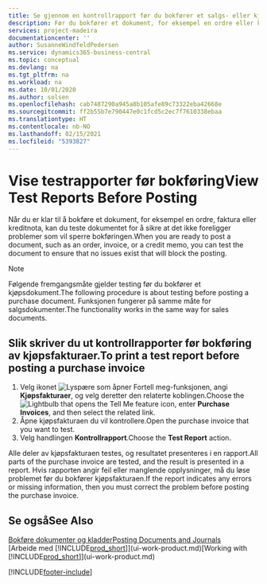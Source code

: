 ```yaml
---
title: Se gjennom en kontrollrapport før du bokfører et salgs- eller kjøpsdokument | Microsoft-dokumentasjon
description: Før du bokfører et dokument, for eksempel en ordre eller kreditnota, kan du teste og gå gjennom det for å se etter feil som kan blokkere bokføringen.
services: project-madeira
documentationcenter: ''
author: SusanneWindfeldPedersen
ms.service: dynamics365-business-central
ms.topic: conceptual
ms.devlang: na
ms.tgt_pltfrm: na
ms.workload: na
ms.date: 10/01/2020
ms.author: solsen
ms.openlocfilehash: cab7487290a945a8b105afe89c73322eba42668e
ms.sourcegitcommit: ff2b55b7e790447e0c1fcd5c2ec7f7610338ebaa
ms.translationtype: HT
ms.contentlocale: nb-NO
ms.lasthandoff: 02/15/2021
ms.locfileid: "5393827"
---
```

# <a name="view-test-reports-before-posting"></a><span data-ttu-id="fd973-103">Vise testrapporter før bokføring</span><span class="sxs-lookup"><span data-stu-id="fd973-103">View Test Reports Before Posting</span></span>
<span data-ttu-id="fd973-104">Når du er klar til å bokføre et dokument, for eksempel en ordre, faktura eller kreditnota, kan du teste dokumentet for å sikre at det ikke foreligger problemer som vil sperre bokføringen.</span><span class="sxs-lookup"><span data-stu-id="fd973-104">When you are ready to post a document, such as an order, invoice, or a credit memo, you can test the document to ensure that no issues exist that will block the posting.</span></span>

> [!NOTE]  
>   <span data-ttu-id="fd973-105">Følgende fremgangsmåte gjelder testing før du bokfører et kjøpsdokument.</span><span class="sxs-lookup"><span data-stu-id="fd973-105">The following procedure is about testing before posting a purchase document.</span></span> <span data-ttu-id="fd973-106">Funksjonen fungerer på samme måte for salgsdokumenter.</span><span class="sxs-lookup"><span data-stu-id="fd973-106">The functionality works in the same way for sales documents.</span></span>

## <a name="to-print-a-test-report-before-posting-a-purchase-invoice"></a><span data-ttu-id="fd973-107">Slik skriver du ut kontrollrapporter før bokføring av kjøpsfakturaer.</span><span class="sxs-lookup"><span data-stu-id="fd973-107">To print a test report before posting a purchase invoice</span></span>
1. <span data-ttu-id="fd973-108">Velg ikonet ![Lyspære som åpner Fortell meg-funksjonen](media/ui-search/search_small.png "Fortell hva du vil gjøre"), angi **Kjøpsfakturaer**, og velg deretter den relaterte koblingen.</span><span class="sxs-lookup"><span data-stu-id="fd973-108">Choose the ![Lightbulb that opens the Tell Me feature](media/ui-search/search_small.png "Tell me what you want to do") icon, enter **Purchase Invoices**, and then select the related link.</span></span>
2. <span data-ttu-id="fd973-109">Åpne kjøpsfakturaen du vil kontrollere.</span><span class="sxs-lookup"><span data-stu-id="fd973-109">Open the purchase invoice that you want to test.</span></span>
3. <span data-ttu-id="fd973-110">Velg handlingen **Kontrollrapport**.</span><span class="sxs-lookup"><span data-stu-id="fd973-110">Choose the **Test Report** action.</span></span>  

<span data-ttu-id="fd973-111">Alle deler av kjøpsfakturaen testes, og resultatet presenteres i en rapport.</span><span class="sxs-lookup"><span data-stu-id="fd973-111">All parts of the purchase invoice are tested, and the result is presented in a report.</span></span> <span data-ttu-id="fd973-112">Hvis rapporten angir feil eller manglende opplysninger, må du løse problemet før du bokfører kjøpsfakturaen.</span><span class="sxs-lookup"><span data-stu-id="fd973-112">If the report indicates any errors or missing information, then you must correct the problem before posting the purchase invoice.</span></span>

## <a name="see-also"></a><span data-ttu-id="fd973-113">Se også</span><span class="sxs-lookup"><span data-stu-id="fd973-113">See Also</span></span>
[<span data-ttu-id="fd973-114">Bokføre dokumenter og kladder</span><span class="sxs-lookup"><span data-stu-id="fd973-114">Posting Documents and Journals</span></span>](ui-post-documents-journals.md)  
<span data-ttu-id="fd973-115">[Arbeide med [!INCLUDE[prod_short](includes/prod_short.md)]](ui-work-product.md)</span><span class="sxs-lookup"><span data-stu-id="fd973-115">[Working with [!INCLUDE[prod_short](includes/prod_short.md)]](ui-work-product.md)</span></span>


[!INCLUDE[footer-include](includes/footer-banner.md)]